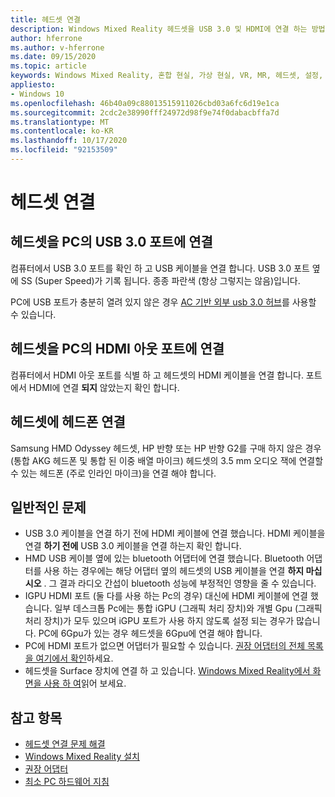 ```yaml
---
title: 헤드셋 연결
description: Windows Mixed Reality 헤드셋을 USB 3.0 및 HDMI에 연결 하는 방법과 헤드폰을 헤드셋에 연결 하는 방법에 대해 알아봅니다.
author: hferrone
ms.author: v-hferrone
ms.date: 09/15/2020
ms.topic: article
keywords: Windows Mixed Reality, 혼합 현실, 가상 현실, VR, MR, 헤드셋, 설정, 시작
appliesto:
- Windows 10
ms.openlocfilehash: 46b40a09c88013515911026cbd03a6fc6d19e1ca
ms.sourcegitcommit: 2cdc2e38990fff24972d98f9e74f0dabacbffa7d
ms.translationtype: MT
ms.contentlocale: ko-KR
ms.lasthandoff: 10/17/2020
ms.locfileid: "92153509"
---
```

# <a name="plug-in-your-headset"></a>헤드셋 연결

## <a name="connect-your-headset-to-your-pcs-usb-30-port"></a>헤드셋을 PC의 USB 3.0 포트에 연결

컴퓨터에서 USB 3.0 포트를 확인 하 고 USB 케이블을 연결 합니다. USB 3.0 포트 옆에 SS (Super Speed)가 기록 됩니다. 종종 파란색 (항상 그렇지는 않음)입니다.

PC에 USB 포트가 충분히 열려 있지 않은 경우 [AC 기반 외부 usb 3.0 허브](recommended-adapters-for-windows-mixed-reality-capable-pcs.md#using-external-usb-30-hubs-with-windows-mixed-reality-headsets)를 사용할 수 있습니다.

## <a name="connect-your-headset-to-your-pcs-hdmi-out-port"></a>헤드셋을 PC의 HDMI 아웃 포트에 연결

컴퓨터에서 HDMI 아웃 포트를 식별 하 고 헤드셋의 HDMI 케이블을 연결 합니다. 포트에서 HDMI에 연결 **되지** 않았는지 확인 합니다.

## <a name="connect-headphones-to-your-headset"></a>헤드셋에 헤드폰 연결

Samsung HMD Odyssey 헤드셋, HP 반향 또는 HP 반향 G2를 구매 하지 않은 경우 (통합 AKG 헤드폰 및 통합 된 이중 배열 마이크) 헤드셋의 3.5 mm 오디오 잭에 연결할 수 있는 헤드폰 (주로 인라인 마이크)을 연결 해야 합니다.

## <a name="common-issues"></a>일반적인 문제
* USB 3.0 케이블을 연결 하기 전에 HDMI 케이블에 연결 했습니다.  HDMI 케이블을 연결 **하기 전에** USB 3.0 케이블을 연결 하는지 확인 합니다.
* HMD USB 케이블 옆에 있는 bluetooth 어댑터에 연결 했습니다.  Bluetooth 어댑터를 사용 하는 경우에는 해당 어댑터 옆의 헤드셋의 USB 케이블을 연결 **하지 마십시오** . 그 결과 라디오 간섭이 bluetooth 성능에 부정적인 영향을 줄 수 있습니다.
* IGPU HDMI 포트 (둘 다를 사용 하는 Pc의 경우) 대신에 HDMI 케이블에 연결 했습니다. 일부 데스크톱 Pc에는 통합 iGPU (그래픽 처리 장치)와 개별 Gpu (그래픽 처리 장치)가 모두 있으며 iGPU 포트가 사용 하지 않도록 설정 되는 경우가 많습니다. PC에 6Gpu가 있는 경우 헤드셋을 6Gpu에 연결 해야 합니다.  
* PC에 HDMI 포트가 없으면 어댑터가 필요할 수 있습니다. [권장 어댑터의 전체 목록을 여기에서 확인](recommended-adapters-for-windows-mixed-reality-capable-pcs.md)하세요. 
* 헤드셋을 Surface 장치에 연결 하 고 있습니다. [Windows Mixed Reality에서 화면을 사용 하 여](windows-mixed-reality-minimum-pc-hardware-compatibility-guidelines.md#windows-mixed-reality-and-surface)읽어 보세요.

## <a name="see-also"></a>참고 항목

* [헤드셋 연결 문제 해결](headset-connectivity.md)
* [Windows Mixed Reality 설치](install-windows-mixed-reality.md)
* [권장 어댑터](recommended-adapters-for-windows-mixed-reality-capable-pcs.md)
* [최소 PC 하드웨어 지침](windows-mixed-reality-minimum-pc-hardware-compatibility-guidelines.md)
